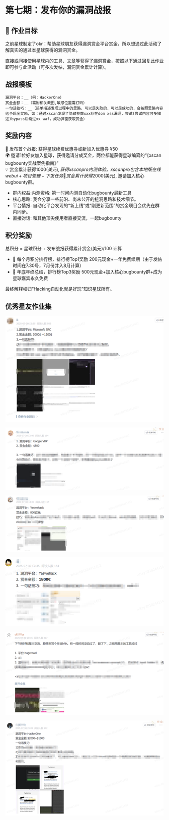 # 第七期：发布你的漏洞战报

## 🎯 作业目标

之前星球制定了okr：帮助星球朋友获得漏洞赏金平台赏金，所以想通过此活动了解真实的通过本星球获得的漏洞赏金。  

直接或间接使用星球内的工具、文章等获得了漏洞赏金，按照以下通过回复此作业即可参与此活动（可多次发帖，漏洞赏金累计计算）。

## 战报模板
```
漏洞平台：__（例：HackerOne）  
赏金金额：__（需附相关截图,敏感位置需打码）  
一句话技巧：__（简单描述发现过程中的思路，可以是失败的，可以是成功的，会按照思路内容给予现金奖励，如：通过xscan发现了隐藏参数xxx存在dom xss漏洞，尝试(尝试内容可多描述)bypass后绕过xx waf，成功弹窗获取赏金）
```

## 奖励内容
🚀 发布首个战报:  获得星球续费优惠券或新加入优惠券 ¥50    
🌍 邀请1位好友加入星球，获得邀请分成奖金，两位都能获得星球编纂的“《xscan bugbounty实战案例指南》”  
💡 赏金累计获得$1000 (美元),  获得xscan pro内测体验，xscan pro包含本地版在线webui+项目管理+下发任务  
🌈 赏金累计获得$2000(美元),  邀请加入核心bugbounty群。  

- 群内权益:内测资格: 第一时间内测自动化bugbounty最新工具
- 核心思路: 我会分享一些前沿、尚未公开的挖洞思路和技术细节。
- 平台情报: 自动化平台发现的“新上线”或“刚更新范围”的赏金项目会优先在群内同步。
- 直接对话: 和其他顶尖使用者直接交流，一起bugbounty

## 积分奖励
总积分 = 星球积分 + 发布战报获得累计赏金(美元)/100 计算

- 🚀 每个月积分排行榜，排行榜Top1奖励 200元现金+一年免费续期（由于发帖时间在7.30号，7月份并入8月计算）
- 🚀 年底年终总结，排行榜Top3奖励 500元现金+加入核心bugbounty群+成为星球嘉宾永久免费


最终解释权归“Hacking自动化就是好玩”知识星球所有。

## 优秀星友作业集

![image-20250802000313984](./assets/image-20250802000313984.png)

![image-20250802000609223](./assets/image-20250802000609223.png)

![image-20250802000639487](./assets/image-20250802000639487.png)

![image-20250802000721351](./assets/image-20250802000721351.png)

![image-20250802000812391](./assets/image-20250802000812391.png)

![image-20250802000857854](./assets/image-20250802000857854.png)
